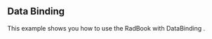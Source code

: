 ## Data Binding
This example shows you how to use the RadBook with DataBinding .

[//]: <keywords: databinding, mvvm, itemtemplate, keyboardnavigation>
